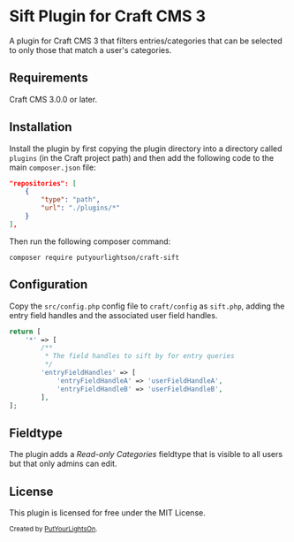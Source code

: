 # Sift Plugin for Craft CMS 3

A plugin for Craft CMS 3 that filters entries/categories that can be selected to only those that match a user's categories.

## Requirements

Craft CMS 3.0.0 or later.

## Installation

Install the plugin by first copying the plugin directory into a directory called `plugins` (in the Craft project path) and then add the following code to the main `composer.json` file:
```json
"repositories": [
    {
        "type": "path",
        "url": "./plugins/*"
    }
],
```
Then run the following composer command:
```
composer require putyourlightson/craft-sift
```

## Configuration

Copy the `src/config.php` config file to `craft/config` as `sift.php`, adding the entry field handles and the associated user field handles.
```php
return [
    '*' => [
        /**
         * The field handles to sift by for entry queries
         */
        'entryFieldHandles' => [
            'entryFieldHandleA' => 'userFieldHandleA',
            'entryFieldHandleB' => 'userFieldHandleB',
        ],
];
```

## Fieldtype

The plugin adds a _Read-only Categories_ fieldtype that is visible to all users but that only admins can edit.

## License

This plugin is licensed for free under the MIT License.

<small>Created by [PutYourLightsOn](https://putyourlightson.com/).</small>
